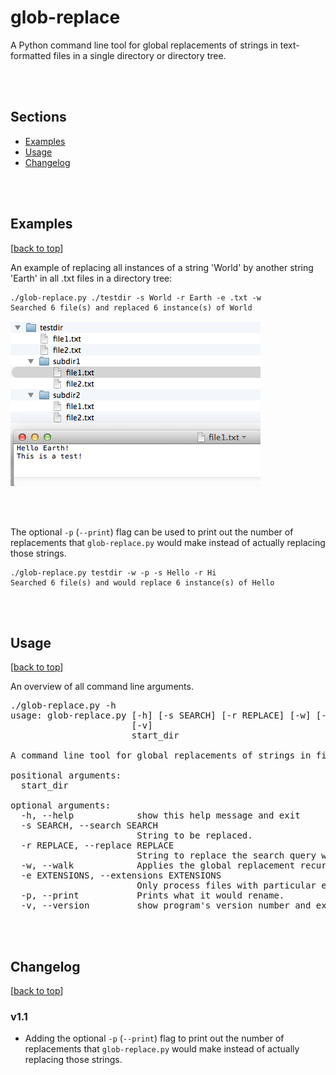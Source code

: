 # glob-replace

A Python command line tool for global replacements of strings in text-formatted files in a single directory or directory tree.

<br>
<br>

## Sections
- [Examples](#Examples)
- [Usage](#Usage)
- [Changelog](#Changelog)

<br>
<br>

## Examples
[[back to top](#Sections)]

An example of replacing all instances of a string 'World' by another string 'Earth' in all .txt files in a directory tree:

	./glob-replace.py ./testdir -s World -r Earth -e .txt -w
	Searched 6 file(s) and replaced 6 instance(s) of World

![](./images/img_1.png)

<br>
<br>

The optional `-p` (`--print`) flag can be used to  print out the number of replacements that `glob-replace.py` would make instead of actually replacing those strings.

	./glob-replace.py testdir -w -p -s Hello -r Hi
	Searched 6 file(s) and would replace 6 instance(s) of Hello

<br>
<br>

## Usage
[[back to top](#Sections)]

An overview of all command line arguments.


<pre>./glob-replace.py -h
usage: glob-replace.py [-h] [-s SEARCH] [-r REPLACE] [-w] [-e EXTENSIONS] [-p]
                       [-v]
                       start_dir

A command line tool for global replacements of strings in files.

positional arguments:
  start_dir

optional arguments:
  -h, --help            show this help message and exit
  -s SEARCH, --search SEARCH
                        String to be replaced.
  -r REPLACE, --replace REPLACE
                        String to replace the search query with.
  -w, --walk            Applies the global replacement recursively to sub-directorires.
  -e EXTENSIONS, --extensions EXTENSIONS
                        Only process files with particular extensions. Comma separated, e.g., ".txt,.py"
  -p, --print           Prints what it would rename.
  -v, --version         show program's version number and exit</pre>


<br>
<br>

## Changelog
[[back to top](#Sections)]

### v1.1
- Adding the optional `-p` (`--print`) flag to  print out the number of replacements that `glob-replace.py` would make instead of actually replacing those strings.